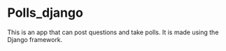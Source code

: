 # Polls_django
<p> This is an app that can post questions and take polls. It is made using the Django framework.</p>
